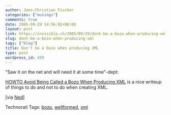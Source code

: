 ```yaml
---
author: Jens-Christian Fischer
categories: ["musings"]
comments: true
date: 2005-09-29 14:56:02+00:00
layout: post
link: https://invisible.ch/2005/09/29/dont-be-a-bozo-when-producing-xml/
slug: dont-be-a-bozo-when-producing-xml
tags: ["blog"]
title: Don't be a bozo when producing XML
type: post
wordpress_id: 459
---
```



"Saw it on the net and will need it at some time"-dept:



[HOWTO Avoid Being Called a Bozo When Producing XML](https://hsivonen.iki.fi/producing-xml/) is a nice writeup of things to do and not to do when creating XML. 



[via [Ned](https://www.nedbatchelder.com/blog/200509.html#e20050927T222352)]





Technorati Tags: [bozo](https://technorati.com/tag/bozo), [wellformed](https://technorati.com/tag/wellformed), [xml](https://technorati.com/tag/xml)

